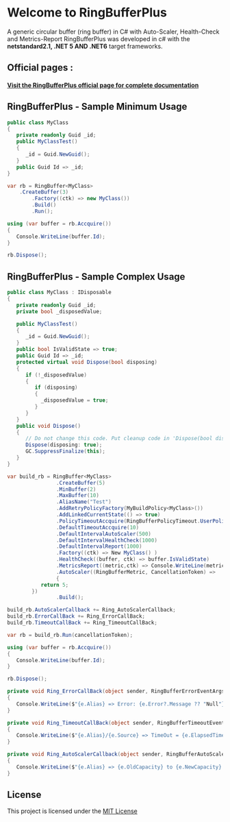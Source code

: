 # **Welcome to RingBufferPlus**

A generic circular buffer (ring buffer) in C# with Auto-Scaler, Health-Check and Metrics-Report
RingBufferPlus was developed in c# with the **netstandard2.1, .NET 5 AND .NET6** target frameworks.

## **Official pages** :

#### **[Visit the RingBufferPlus official page for complete documentation](https://fracerqueira.github.io/RingBufferPlus)**

## **RingBufferPlus - Sample Minimum Usage**

```csharp
public class MyClass
{
   private readonly Guid _id;
   public MyClassTest()
   {
      _id = Guid.NewGuid();
   }
   public Guid Id => _id;
}

var rb = RingBuffer<MyClass>
	.CreateBuffer(3)
        .Factory((ctk) => new MyClass())
        .Build()
        .Run();

using (var buffer = rb.Accquire())
{ 
   Console.WriteLine(buffer.Id);
}

rb.Dispose();

```

## **RingBufferPlus - Sample Complex Usage**

```csharp
public class MyClass : IDisposable
{
   private readonly Guid _id;
   private bool _disposedValue;

   public MyClassTest()
   {
      _id = Guid.NewGuid();
   }
   public bool IsValidState => true;	
   public Guid Id => _id;
   protected virtual void Dispose(bool disposing)
   {
      if (!_disposedValue)
      {
         if (disposing)
         {
           _disposedValue = true;
         }
      }
   }
   public void Dispose()
   {
      // Do not change this code. Put cleanup code in 'Dispose(bool disposing)' method
      Dispose(disposing: true);
      GC.SuppressFinalize(this);
   }
}

var build_rb = RingBuffer<MyClass>
                .CreateBuffer(5)
                .MinBuffer(2)
                .MaxBuffer(10)
                .AliasName("Test")
                .AddRetryPolicyFactory(MyBuildPolicy<MyClass>())
                .AddLinkedCurrentState(() => true)
                .PolicyTimeoutAccquire(RingBufferPolicyTimeout.UserPolicy, (metric,ctk) => true)
                .DefaultTimeoutAccquire(10)
                .DefaultIntervalAutoScaler(500)
                .DefaultIntervalHealthCheck(1000)
                .DefaultIntervalReport(1000)
                .Factory((ctk) => New MyClass() )
                .HealthCheck((buffer, ctk) => buffer.IsValidState)
                .MetricsReport((metric,ctk) => Console.WriteLine(metric.ErrorCount))
                .AutoScaler((RingBufferMetric, CancellationToken) =>
                {
		   return 5;	
		})
                .Build();

build_rb.AutoScalerCallback += Ring_AutoScalerCallback;
build_rb.ErrorCallBack += Ring_ErrorCallBack;
build_rb.TimeoutCallBack += Ring_TimeoutCallBack;

var rb = build_rb.Run(cancellationToken);

using (var buffer = rb.Accquire())
{ 
   Console.WriteLine(buffer.Id);
}

rb.Dispose();

private void Ring_ErrorCallBack(object sender, RingBufferErrorEventArgs e)
{
   Console.WriteLine($"{e.Alias} => Error: {e.Error?.Message ?? "Null"}.");
}

private void Ring_TimeoutCallBack(object sender, RingBufferTimeoutEventArgs e)
{
   Console.WriteLine($"{e.Alias}/{e.Source} => TimeOut = {e.ElapsedTime}/{e.Timeout} Erros={e.Metric.ErrorCount} Overload = {e.Metric.OverloadCount}.");
}

private void Ring_AutoScalerCallback(object sender, RingBufferAutoScaleEventArgs e)
{
   Console.WriteLine($"{e.Alias} => {e.OldCapacity} to {e.NewCapacity}.Error/Timeout = {e.Metric.ErrorCount}/{e.Metric.TimeoutCount}");
}

```

## **License**

This project is licensed under the [MIT License](https://github.com/FRACerqueira/RingBufferPlus/blob/master/LICENSE)

